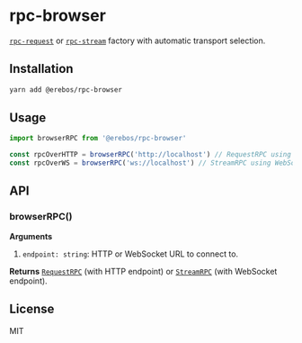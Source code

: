 # rpc-browser

[`rpc-request`](../rpc-request) or [`rpc-stream`](../rpc-stream) factory with automatic transport selection.

## Installation

```sh
yarn add @erebos/rpc-browser
```

## Usage

```js
import browserRPC from '@erebos/rpc-browser'

const rpcOverHTTP = browserRPC('http://localhost') // RequestRPC using HTTP transport
const rpcOverWS = browserRPC('ws://localhost') // StreamRPC using WebSocket transport
```

## API

### browserRPC()

**Arguments**

1.  `endpoint: string`: HTTP or WebSocket URL to connect to.

**Returns** [`RequestRPC`](../rpc-request) (with HTTP endpoint) or [`StreamRPC`](../rpc-stream) (with WebSocket endpoint).

## License

MIT
